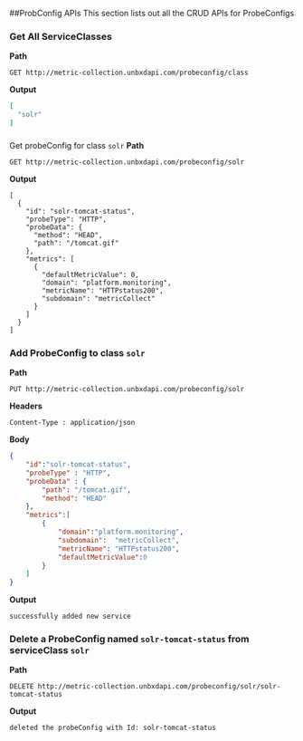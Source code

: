 ##ProbConfig APIs
This section lists out all the CRUD APIs for ProbeConfigs
### Get All ServiceClasses
**Path**
```
GET http://metric-collection.unbxdapi.com/probeconfig/class
```
**Output**
```json
[
  "solr"
]
```
### 
Get probeConfig for class `solr` 
**Path**
```
GET http://metric-collection.unbxdapi.com/probeconfig/solr
```
**Output**
```
[
  {
    "id": "solr-tomcat-status",
    "probeType": "HTTP",
    "probeData": {
      "method": "HEAD",
      "path": "/tomcat.gif"
    },
    "metrics": [
      {
        "defaultMetricValue": 0,
        "domain": "platform.monitoring",
        "metricName": "HTTPstatus200",
        "subdomain": "metricCollect"
      }
    ]
  }
]
```
### Add ProbeConfig to class `solr`
**Path**
```
PUT http://metric-collection.unbxdapi.com/probeconfig/solr
```
**Headers**
```
Content-Type : application/json
```
**Body**
```json
{
	"id":"solr-tomcat-status",
	"probeType" : "HTTP",
	"probeData" : {
		"path": "/tomcat.gif",
		"method": "HEAD"
	},
	"metrics":[
		{
			"domain":"platform.monitoring",
			"subdomain":  "metricCollect",
			"metricName": "HTTPstatus200",
			"defaultMetricValue":0
		}
	]
}
```
**Output**
```
successfully added new service
```
### Delete a ProbeConfig named `solr-tomcat-status` from serviceClass `solr`
**Path**
```
DELETE http://metric-collection.unbxdapi.com/probeconfig/solr/solr-tomcat-status
```
**Output**
```
deleted the probeConfig with Id: solr-tomcat-status
```